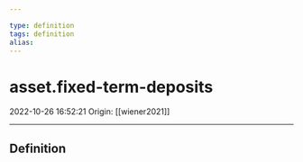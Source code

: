 ```yaml
---

type: definition
tags: definition
alias:
---
```


# asset.fixed-term-deposits

2022-10-26 16:52:21
Origin: [[wiener2021]]

---

## Definition
